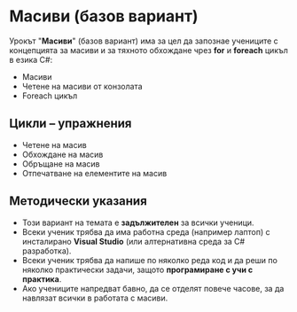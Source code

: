 # Масиви (базов вариант)

Урокът "**Масиви**" (базов вариант) има за цел да запознае учениците с концепцията за масиви и за тяхното обхождане чрез **for** и **foreach** цикъл в езика C#:
  - Масиви
  - Четене на масиви от конзолата
  - Foreach цикъл

## Цикли – упражнения
  - Четене на масив
  - Обхождане на масив
  - Обръщане на масив
  - Отпечатване на елементите на масив

## Методически указания
  - Този вариант на темата е **задължителен** за всички ученици.
  - Всеки ученик трябва да има работна среда (например лаптоп) с инсталирано **Visual Studio** (или алтернативна среда за C# разработка).
  - Всеки ученик трябва да напише по няколко реда код и да реши по няколко практически задачи, защото **програмиране с учи с практика**.
  - Ако учениците напредват бавно, да се отделят повече часове, за да навлязат всички в работата с масиви.

